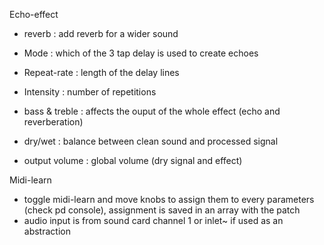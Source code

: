 Echo-effect

- reverb : add reverb for a wider sound

- Mode : which of the 3 tap delay is used to create echoes

- Repeat-rate : length of the delay lines

- Intensity : number of repetitions

- bass & treble : affects the ouput of the whole effect (echo and reverberation)

- dry/wet : balance between clean sound and processed signal

- output volume : global volume (dry signal and effect)

Midi-learn

- toggle midi-learn and move knobs to assign them to every parameters (check pd console), assignment is saved in an array with the patch
- audio input is from sound card channel 1 or inlet~ if used as an abstraction
